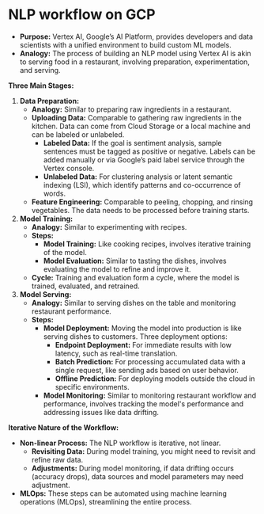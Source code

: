# NLP workflow on GCP

* **Purpose:** Vertex AI, Google’s AI Platform, provides developers and data scientists with a unified environment to build custom ML models.
* **Analogy:** The process of building an NLP model using Vertex AI is akin to serving food in a restaurant, involving preparation, experimentation, and serving.

**Three Main Stages:**

1. **Data Preparation:**
   * **Analogy:** Similar to preparing raw ingredients in a restaurant.
   * **Uploading Data:** Comparable to gathering raw ingredients in the kitchen. Data can come from Cloud Storage or a local machine and can be labeled or unlabeled.
     * **Labeled Data:** If the goal is sentiment analysis, sample sentences must be tagged as positive or negative. Labels can be added manually or via Google’s paid label service through the Vertex console.
     * **Unlabeled Data:** For clustering analysis or latent semantic indexing (LSI), which identify patterns and co-occurrence of words.
   * **Feature Engineering:** Comparable to peeling, chopping, and rinsing vegetables. The data needs to be processed before training starts.
2. **Model Training:**
   * **Analogy:** Similar to experimenting with recipes.
   * **Steps:**
     * **Model Training:** Like cooking recipes, involves iterative training of the model.
     * **Model Evaluation:** Similar to tasting the dishes, involves evaluating the model to refine and improve it.
   * **Cycle:** Training and evaluation form a cycle, where the model is trained, evaluated, and retrained.
3. **Model Serving:**
   * **Analogy:** Similar to serving dishes on the table and monitoring restaurant performance.
   * **Steps:**
     * **Model Deployment:** Moving the model into production is like serving dishes to customers. Three deployment options:
       * **Endpoint Deployment:** For immediate results with low latency, such as real-time translation.
       * **Batch Prediction:** For processing accumulated data with a single request, like sending ads based on user behavior.
       * **Offline Prediction:** For deploying models outside the cloud in specific environments.
     * **Model Monitoring:** Similar to monitoring restaurant workflow and performance, involves tracking the model's performance and addressing issues like data drifting.

**Iterative Nature of the Workflow:**

* **Non-linear Process:** The NLP workflow is iterative, not linear.
  * **Revisiting Data:** During model training, you might need to revisit and refine raw data.
  * **Adjustments:** During model monitoring, if data drifting occurs (accuracy drops), data sources and model parameters may need adjustment.
* **MLOps:** These steps can be automated using machine learning operations (MLOps), streamlining the entire process.
